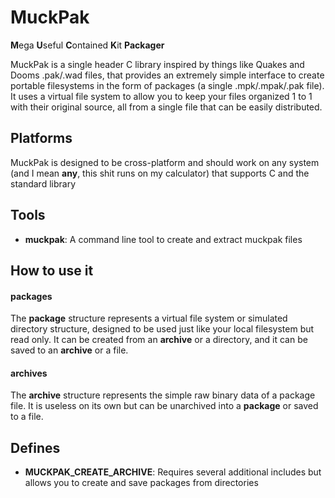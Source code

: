 # MuckPak
**M**ega **U**seful **C**ontained **K**it **Packager**

MuckPak is a single header C library inspired by things like Quakes and Dooms .pak/.wad files, that provides an extremely simple interface to create portable filesystems in the form of packages (a single .mpk/.mpak/.pak file). It uses a virtual file system to allow you to keep your files organized 1 to 1 with their original source, all from a single file that can be easily distributed.

## Platforms
MuckPak is designed to be cross-platform and should work on any system (and I mean **any**, this shit runs on my calculator) that supports C and the standard library

## Tools
- **muckpak**: A command line tool to create and extract muckpak files

## How to use it

#### packages
The **package** structure represents a virtual file system or simulated directory structure, designed to be used just like your local filesystem but read only. It can be created from an **archive** or a directory, and it can be saved to an **archive** or a file.

#### archives
The **archive** structure represents the simple raw binary data of a package file. It is useless on its own but can be unarchived into a **package** or saved to a file. 

## Defines
- **MUCKPAK_CREATE_ARCHIVE**: Requires several additional includes but allows you to create and save packages from directories